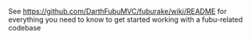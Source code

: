 See https://github.com/DarthFubuMVC/fuburake/wiki/README for everything you need to know to get started working with a fubu-related codebase